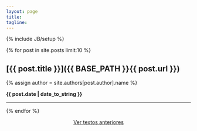 ```yaml
---
layout: page
title: 
tagline:  
---
```

{% include JB/setup %}

{% for post in site.posts limit:10 %}
## [{{ post.title }}]({{ BASE_PATH }}{{ post.url }})

{% assign author = site.authors[post.author].name %}
<p><strong>{{ post.date | date_to_string }}</strong></p> 

--------
{% endfor %}

<center	>
<a href="/archive.html">Ver textos anteriores</a>
</center>

